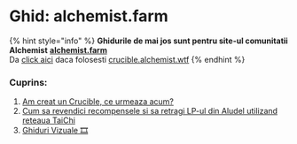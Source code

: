 # Ghid: alchemist.farm

{% hint style="info" %}
**Ghidurile de mai jos sunt pentru site-ul comunitatii Alchemist**  [**alchemist.farm**](https://alchemist.farm/)  
Da [click aici](../guides-crucible.alchemist.wtf/) daca folosesti [crucible.alchemist.wtf](https://crucible.alchemist.wtf/)
{% endhint %}

### Cuprins:

1. [Am creat un Crucible, ce urmeaza acum?](i-minted-a-crucible-now-what.md)
2. [Cum sa revendici recompensele si sa retragi LP-ul din Aludel utilizand reteaua TaiChi ](how-to-claim-rewards-and-unsubscribe-your-lp-from-the-aludel-using-the-taichi-network.md)
3. [Ghiduri Vizuale 🎞](visual-guides.md)

